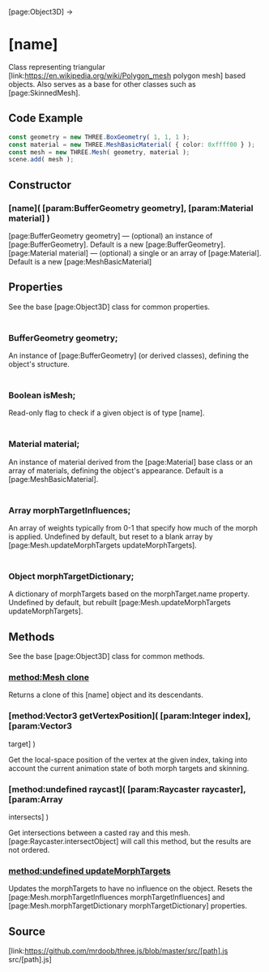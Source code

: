 [page:Object3D] →

# [name]

Class representing triangular [link:https://en.wikipedia.org/wiki/Polygon_mesh
polygon mesh] based objects. Also serves as a base for other classes such as
[page:SkinnedMesh].

## Code Example

  
```ts  
const geometry = new THREE.BoxGeometry( 1, 1, 1 );  
const material = new THREE.MeshBasicMaterial( { color: 0xffff00 } );  
const mesh = new THREE.Mesh( geometry, material );  
scene.add( mesh );  
```  

## Constructor

###  [name]( [param:BufferGeometry geometry], [param:Material material] )

[page:BufferGeometry geometry] — (optional) an instance of
[page:BufferGeometry]. Default is a new [page:BufferGeometry].  
[page:Material material] — (optional) a single or an array of [page:Material].
Default is a new [page:MeshBasicMaterial]

## Properties

See the base [page:Object3D] class for common properties.

### <br/> BufferGeometry geometry; <br/>

An instance of [page:BufferGeometry] (or derived classes), defining the
object's structure.

### <br/> Boolean isMesh; <br/>

Read-only flag to check if a given object is of type [name].

### <br/> Material material; <br/>

An instance of material derived from the [page:Material] base class or an
array of materials, defining the object's appearance. Default is a
[page:MeshBasicMaterial].

### <br/> Array morphTargetInfluences; <br/>

An array of weights typically from 0-1 that specify how much of the morph is
applied. Undefined by default, but reset to a blank array by
[page:Mesh.updateMorphTargets updateMorphTargets].

### <br/> Object morphTargetDictionary; <br/>

A dictionary of morphTargets based on the morphTarget.name property. Undefined
by default, but rebuilt [page:Mesh.updateMorphTargets updateMorphTargets].

## Methods

See the base [page:Object3D] class for common methods.

### [method:Mesh clone]()

Returns a clone of this [name] object and its descendants.

###  [method:Vector3 getVertexPosition]( [param:Integer index], [param:Vector3
target] )

Get the local-space position of the vertex at the given index, taking into
account the current animation state of both morph targets and skinning.

###  [method:undefined raycast]( [param:Raycaster raycaster], [param:Array
intersects] )

Get intersections between a casted ray and this mesh.
[page:Raycaster.intersectObject] will call this method, but the results are
not ordered.

### [method:undefined updateMorphTargets]()

Updates the morphTargets to have no influence on the object. Resets the
[page:Mesh.morphTargetInfluences morphTargetInfluences] and
[page:Mesh.morphTargetDictionary morphTargetDictionary] properties.

## Source

[link:https://github.com/mrdoob/three.js/blob/master/src/[path].js
src/[path].js]

